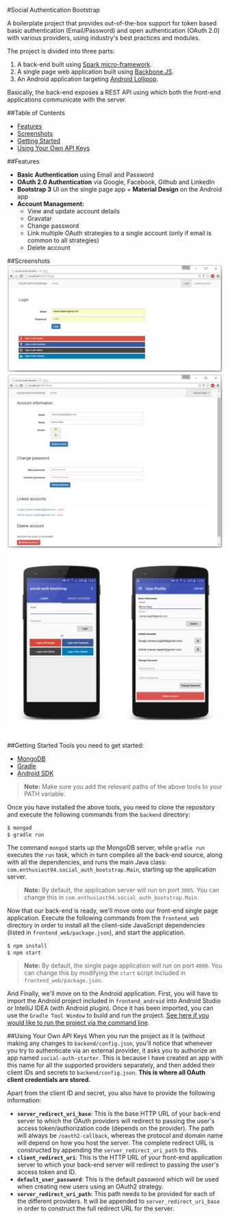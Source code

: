 #Social Authentication Bootstrap 

A boilerplate project that provides out-of-the-box support for token based basic authentication (Email/Password) and open authentication (OAuth 2.0) with various providers, using industry's best practices and modules. 

The project is divided into three parts:
 
1. A back-end built using [Spark micro-framework](http://sparkjava.com/).
2. A single page web application built using [Backbone.JS](http://backbonejs.org/).
3. An Android application targeting [Android Lollipop](https://www.android.com/versions/lollipop-5-0/). 
 

Basically, the back-end exposes a REST API using which both the front-end applications communicate with the server. 

##Table of Contents
- [Features](#features) 
- [Screenshots](#screenshots)
- [Getting Started](#getting-started)
- [Using Your Own API Keys](#using-your-own-api-keys)

##Features
- **Basic Authentication** using Email and Password
- **OAuth 2.0 Authentication** via Google, Facebook, Github and LinkedIn
- **Bootstrap 3** UI on the single page app + **Material Design** on the Android app
- **Account Management:**
	- View and update account details
	- Gravatar
	- Change password
	- Link multiple OAuth strategies to a single account (only if email is common to all strategies)
	- Delete account

##Screenshots
![1](https://github.com/enthusiast94/social-auth-bootstrap/blob/master/screenshots/1.png)
![2](https://github.com/enthusiast94/social-auth-bootstrap/blob/master/screenshots/2.png)
![3](https://github.com/enthusiast94/social-auth-bootstrap/blob/master/screenshots/6.png)

##Getting Started
Tools you need to get started:
- [MongoDB](https://www.mongodb.org/) 
- [Gradle](https://gradle.org/gradle-download/)
- [Android SDK](http://developer.android.com/sdk/index.html) 

> **Note:** Make sure you add the relevant paths of the above tools to your PATH variable. 

Once you have installed the above tools, you need to clone the repository and execute the following commands from the `backend` directory: 
```
$ mongod
$ gradle run 
```
The command `mongod` starts up the MongoDB server, while `gradle run` executes the `run` task, which in turn compiles all the back-end source, along with all the dependencies, and runs the main Java class: `com.enthusiast94.social_auth_bootstrap.Main`, starting up the application server.

>**Note:** By default, the application server will run on port `3005`. You can change this in `com.enthusiast94.social_auth_bootstrap.Main`.   
 
 Now that our back-end is ready, we'll move onto our front-end single page application. Execute the following commands from the `frontend_web` directory in order to install all the client-side JavaScript dependencies (listed in `frontend_web/package.json`), and start the application.  
 ```
 $ npm install
 $ npm start
 ```
 >**Note:** By default, the single page application will run on port `4000`. You can change this by modifying the `start` script included in `frontend_web/package.json`.

And Finally, we'll move on to the Android application. First, you will have to import the Android project included in `frontend_android` into Android Studio or IntelliJ IDEA (with Android plugin). Once it has been imported, you can use the `Gradle Tool Window` to build and run the project. [See here if you would like to run the project via the command line](http://developer.android.com/tools/building/building-cmdline.html). 
   
##Using Your Own API Keys
When you run the project as it is (without making any changes to `backend/config.json`, you'll notice that whenever you try to authenticate via an external provider, it asks you to authorize an app named `social-auth-starter`. This is because I have created an app with this name for all the supported providers separately, and then added their client IDs and secrets to `backend/config.json`. **This is where all OAuth client credentials are stored.** 

Apart from the client ID and secret, you also have to provide the following information:

- **`server_redirect_uri_base`**: This is the base HTTP URL of your back-end server to which the OAuth providers will redirect to passing the user's access token/authorization code (depends on the provider). The path will always be `/oauth2-callback`, whereas the protocol and domain name will depend on how you host the server. The complete redirect URL is constructed by appending the `server_redirect_uri_path` to this.
- **`client_redirect_uri`**: This is the HTTP URL of your front-end application server to which your back-end server will redirect to passing the user's access token and ID. 
- **`default_user_password`**: This is the default password which will be used when creating new users using an OAuth2 strategy. 
- **`server_redirect_uri_path`**: This path needs to be provided for each of the different providers. It will be appended to `server_redirect_uri_base` in order to construct the full redirect URL for the server.   
